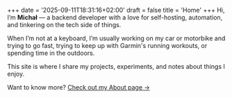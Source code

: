 +++
date = '2025-09-11T18:31:16+02:00'
draft = false
title = 'Home'
+++
Hi, I’m **Michał** — a backend developer with a love for self-hosting, automation, and tinkering on the tech side of things.

When I’m not at a keyboard, I’m usually working on my car or motorbike and trying to go fast, trying to keep up with Garmin's running workouts, or spending time in the outdoors.

This site is where I share my projects, experiments, and notes about things I enjoy.  

Want to know more? [Check out my About page →](/about/)

